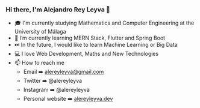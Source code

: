 ### Hi there, I'm Alejandro Rey Leyva 👋

- 🎓 I'm currently studying Mathematics and Computer Engineering at the University of Málaga
- 🌱 I’m currently learning MERN Stack, Flutter and Spring Boot
- ⏭️ In the future, I would like to learn Machine Learning or Big Data
- 💻 I love Web Development, Maths and New Technologies
- 📫 How to reach me
  - Email ➡️ alereyleyva@gmail.com
  - Twitter ➡️ @alereyleyva
  - Instagram ➡️ @alereyleyva
  - Personal website ➡️ [alereyleyva.dev](https://www.alereyleyva.dev)
